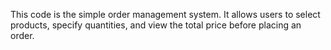 This code is the simple order management system. 
It allows users to select products, specify quantities, and view the total price before placing an order. 
